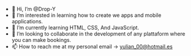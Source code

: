 - 👋 Hi, I’m @Drop-Y
- 👀 I’m interested in learning how to create we apps and mobile applications.
- 🌱 I’m currently learning HTML, CSS, And JavaScript.
- 💞️ I’m looking to collaborate in the development of any plattaform where you can make bookings.
- 📫 How to reach me at my personal email -> yulian_00@hotmail.es

<!---
Drop-Y/Drop-Y is a ✨ special ✨ repository because its `README.md` (this file) appears on your GitHub profile.
You can click the Preview link to take a look at your changes.
--->
